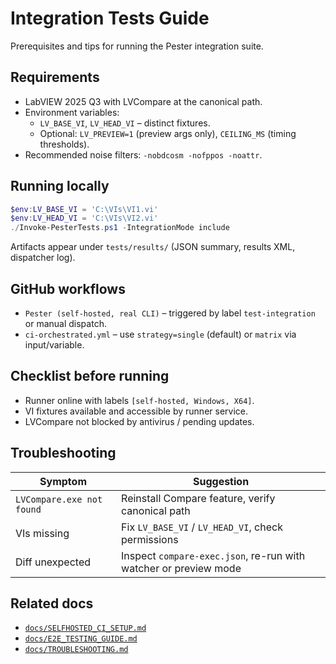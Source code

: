 <!-- markdownlint-disable-next-line MD041 -->
# Integration Tests Guide

Prerequisites and tips for running the Pester integration suite.

## Requirements

- LabVIEW 2025 Q3 with LVCompare at the canonical path.
- Environment variables:
  - `LV_BASE_VI`, `LV_HEAD_VI` – distinct fixtures.
  - Optional: `LV_PREVIEW=1` (preview args only), `CEILING_MS` (timing thresholds).
- Recommended noise filters: `-nobdcosm -nofppos -noattr`.

## Running locally

```powershell
$env:LV_BASE_VI = 'C:\VIs\VI1.vi'
$env:LV_HEAD_VI = 'C:\VIs\VI2.vi'
./Invoke-PesterTests.ps1 -IntegrationMode include
```

Artifacts appear under `tests/results/` (JSON summary, results XML, dispatcher log).

## GitHub workflows

- `Pester (self-hosted, real CLI)` – triggered by label `test-integration` or manual dispatch.
- `ci-orchestrated.yml` – use `strategy=single` (default) or `matrix` via input/variable.

## Checklist before running

- Runner online with labels `[self-hosted, Windows, X64]`.
- VI fixtures available and accessible by runner service.
- LVCompare not blocked by antivirus / pending updates.

## Troubleshooting

| Symptom | Suggestion |
| ------- | ---------- |
| `LVCompare.exe not found` | Reinstall Compare feature, verify canonical path |
| VIs missing | Fix `LV_BASE_VI` / `LV_HEAD_VI`, check permissions |
| Diff unexpected | Inspect `compare-exec.json`, re-run with watcher or preview mode |

## Related docs

- [`docs/SELFHOSTED_CI_SETUP.md`](./SELFHOSTED_CI_SETUP.md)
- [`docs/E2E_TESTING_GUIDE.md`](./E2E_TESTING_GUIDE.md)
- [`docs/TROUBLESHOOTING.md`](./TROUBLESHOOTING.md)

